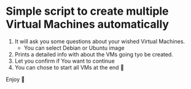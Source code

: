 # Simple script to create multiple Virtual Machines automatically

1. It will ask you some questions about your wished Virtual Machines.
    - You can select Debian or Ubuntu image
2. Prints a detailed info with about the VMs going tyo be created.
3. Let you confirm if You want to continue
4. You can chose to start all VMs at the end 🚀

Enjoy 🙂
